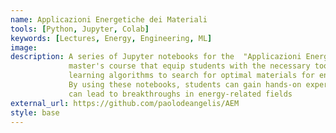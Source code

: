 ```yaml
---
name: Applicazioni Energetiche dei Materiali
tools: [Python, Jupyter, Colab]
keywords: [Lectures, Energy, Engineering, ML]
image:
description: A series of Jupyter notebooks for the  "Applicazioni Energetiche dei Materiali" (Energy Applications of Materials)
             master's course that equip students with the necessary tools to perform big-data analyses and utilize machine
             learning algorithms to search for optimal materials for energy devices.
             By using these notebooks, students can gain hands-on experience in conducting data-driven research that
             can lead to breakthroughs in energy-related fields
external_url: https://github.com/paolodeangelis/AEM
style: base
---
```

